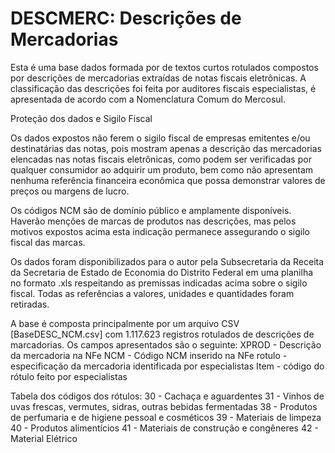 # DESCMERC: Descrições de Mercadorias
Esta é uma base dados formada por de textos curtos rotulados compostos por descrições de mercadorias extraídas de notas fiscais eletrônicas.
A classificação das descrições foi feita por auditores fiscais especialistas, é apresentada de acordo com a Nomenclatura Comum do Mercosul.

Proteção dos dados e Sigilo Fiscal

Os dados expostos não ferem o sigilo fiscal de empresas emitentes e/ou destinatárias das notas, pois mostram apenas a descrição das mercadorias elencadas nas notas fiscais eletrônicas, como podem ser verificadas por qualquer consumidor ao adquirir um produto, bem como não apresentam nenhuma referência financeira econômica que possa demonstrar valores de preços ou margens de lucro. 

Os códigos NCM são de domínio público e amplamente disponíveis. Haverão menções de marcas de produtos nas descrições, mas pelos motivos expostos acima esta indicação permanece assegurando o sigilo fiscal das marcas.

Os dados foram disponibilizados para o autor pela Subsecretaria da Receita da Secretaria de Estado de Economia do Distrito Federal em uma planilha no formato .xls respeitando as premissas indicadas acima sobre o sigilo fiscal. Todas as referências a valores, unidades e quantidades foram retiradas.

A base é composta principalmente por um arquivo CSV [BaseDESC_NCM.csv] com 1.117.623 registros rotulados de descrições de marcadorias.
Os campos apresentados são o seguinte:
XPROD - Descrição da mercadoria na NFe
NCM - Código NCM inserido na NFe
rotulo - especificação da mercadoria identificada por especialistas
Item - código do rótulo feito por especialistas

Tabela dos códigos dos rótulos:
30 - Cachaça e aguardentes
31 - Vinhos de uvas frescas, vermutes, sidras, outras bebidas fermentadas
38 - Produtos de perfumaria e de higiene pessoal e cosméticos
39 - Materiais de limpeza
40 - Produtos alimentícios
41 - Materiais de construção e congêneres
42 - Material Elétrico
